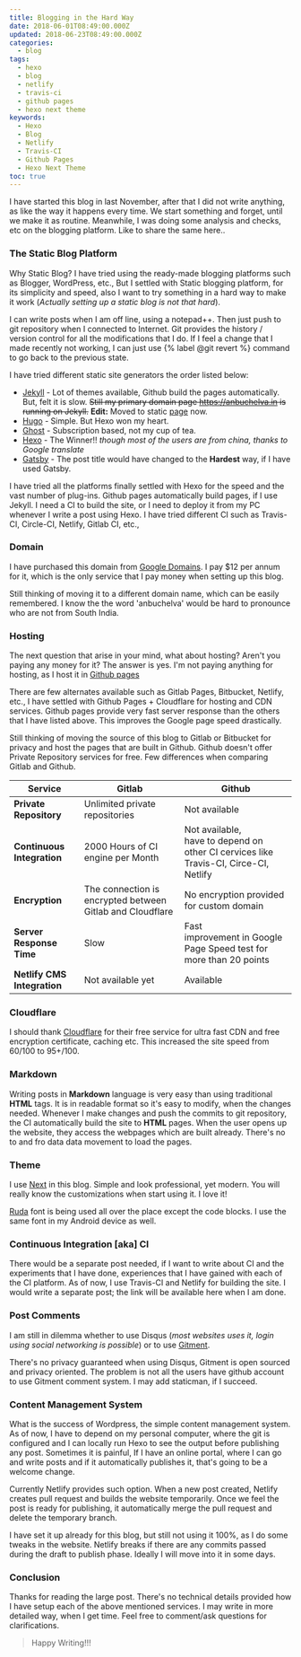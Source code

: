 ```yaml
---
title: Blogging in the Hard Way
date: 2018-06-01T08:49:00.000Z
updated: 2018-06-23T08:49:00.000Z
categories:
  - blog
tags:
  - hexo
  - blog
  - netlify
  - travis-ci
  - github pages
  - hexo next theme
keywords:
  - Hexo
  - Blog
  - Netlify
  - Travis-CI
  - Github Pages
  - Hexo Next Theme
toc: true
---
```

I have started this blog in last November, after that I did not write anything, as like the way it happens every time.  We start something and forget, until we make it as routine.  Meanwhile, I was doing some analysis and checks, etc on the blogging platform.  Like to share the same here..
<!---more--->
### The Static Blog Platform
Why Static Blog?  I have tried using the ready-made blogging platforms such as Blogger, WordPress, etc., But I settled with Static blogging platform, for its simplicity and speed, also I want to try something in a hard way to make it work (_Actually setting up a static blog is not that hard_).  

I can write posts when I am off line, using a notepad++. Then just push to git repository when I connected to Internet.  Git provides the history / version control for all the modifications that I do.  If I feel a change that I made recently not working, I can just use {% label @git revert %} command to go back to the previous state.

I have tried different static site generators the order listed below:
* [Jekyll](https://jekyllrb.com/) - Lot of themes available, Github build the pages automatically.  But, felt it is slow. ~~Still my primary domain page https://anbuchelva.in is running on Jekyll.~~  __Edit:__ Moved to static [page](https://anbuchelva.in) now.
* [Hugo](https://gohugo.io/) - Simple. But Hexo won my heart.
* [Ghost](https://ghost.org/) - Subscription based, not my cup of tea.
* [Hexo](https://hexo.io/) - The Winner!! _though most of the users are from china, thanks to Google translate_
* [Gatsby](https://gatsbyjs.org/) - The post title would have changed to the __Hardest__ way, if I have used Gatsby.

I have tried all the platforms finally settled with Hexo for the speed and the vast number of plug-ins. Github pages automatically build pages, if I use Jekyll.  I need a CI to build the site, or I need to deploy it from my PC whenever I write a post using Hexo. I have tried different CI such as Travis-CI, Circle-CI, Netlify, Gitlab CI, etc.,

### Domain
I have purchased this domain from [Google Domains](https://domains.google.com/). I pay $12 per annum for it, which is the only service that I pay money when setting up this blog.

Still thinking of moving it to a different domain name, which can be easily remembered.  I know the the word 'anbuchelva' would be hard to pronounce who are not from South India.

### Hosting
The next question that arise in your mind, what about hosting? Aren't you paying any money for it?
The answer is yes.  I'm not paying anything for hosting, as I host it in [Github pages](https://pages.github.com/)

There are few alternates available such as Gitlab Pages, Bitbucket, Netlify, etc.,  I have settled with Github Pages + Cloudflare for hosting and CDN services.  Github pages provide very fast server response than the others that I have listed above.  This improves the Google page speed drastically.

Still thinking of moving the source of this blog to Gitlab or Bitbucket for privacy and host the pages that are built in Github.  Github doesn't offer Private Repository services for free.  Few differences when comparing Gitlab and Github.

|Service| Gitlab| Github|
|---|---|---|
|__Private Repository__| Unlimited private repositories | Not available |
|__Continuous Integration__|2000 Hours of CI engine per Month| Not available, <br> have to depend on other CI cervices like Travis-CI, Circe-CI, Netlify|
|__Encryption__|The connection is encrypted between Gitlab and Cloudflare | No encryption provided for custom domain |
|__Server Response Time__|Slow|Fast <br> improvement in Google Page Speed test for more than 20 points|
|__Netlify CMS Integration__| Not available yet | Available|

### Cloudflare
I should thank [Cloudflare](https://cloudflare.com) for their free service for ultra fast CDN and free encryption certificate, caching etc.  This increased the site speed from 60/100 to 95+/100.

### Markdown
Writing posts in **Markdown** language is very easy than using traditional **HTML** tags.  It is in readable format so it's easy to modify, when the changes needed. Whenever I make changes and push the commits to git repository, the CI automatically build the site to **HTML** pages.  When the user opens up the website, they access the webpages which are built already.  There's no to and fro data data movement to load the pages.

### Theme
I use [Next](https://github.com/theme-next) in this blog.  Simple and look professional, yet modern. You will really know the customizations when start using it.  I love it!

[Ruda](https://fonts.google.com/specimen/Ruda) font is being used all over the place except the code blocks.  I use the same font in my Android device as well.

### Continuous Integration [aka] CI
There would be a separate post needed, if I want to write about CI and the experiments that I have done, experiences that I have gained with each of the CI platform.  As of now, I use Travis-CI and Netlify for building the site.  I would write a separate post; the link will be available here when I am done.  

### Post Comments
I am still in dilemma whether to use Disqus (_most websites uses it, login using social networking is possible_) or to use [Gitment](https://github.com/imsun/gitment).

There's no privacy guaranteed when using Disqus, Gitment is open sourced and privacy oriented.  The problem is not all the users have github account to use Gitment comment system.  I may add staticman, if I succeed.

### Content Management System
What is the success of Wordpress, the simple content management system.  As of now, I have to depend on my personal computer, where the git is configured and I can locally run Hexo to see the output before publishing any post.  Sometimes it is painful, If I have an online portal, where I can go and write posts and if it automatically publishes it, that's going to be a welcome change.

Currently Netlify provides such option. When a new post created, Netlify creates pull request and builds the website temporarily.  Once we feel the post is ready for publishing, it automatically merge the pull request and delete the temporary branch.

I have set it up already for this blog, but still not using it 100%, as I do some tweaks in the website.  Netlify breaks if there are any commits passed during the draft to publish phase.  Ideally I will move into it in some days.

### Conclusion
 Thanks for reading the large post.  There's no technical details provided how I have setup each of the above mentioned services.  I may write in more detailed way, when I get time. Feel free to comment/ask questions for clarifications.
 
 > Happy Writing!!!
